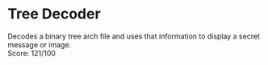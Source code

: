 # Tree Decoder
Decodes a binary tree arch file and uses that information to display a secret message or image.\
Score: 121/100
